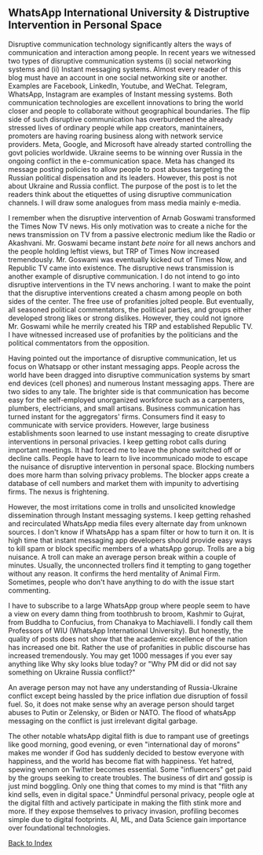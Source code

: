 ##  WhatsApp International University & Distruptive Intervention in Personal Space

Disruptive communication technology significantly alters the ways of communication and interaction among people. In recent years we witnessed two 
types of disruptive communication systems (i) social networking systems and (ii) Instant messaging systems. Almost
every reader of this blog must have an account in one social networking site or another. Examples are Facebook, 
LinkedIn, Youtube, and WeChat. Telegram, WhatsApp, Instagram are examples of Instant messing systems. Both 
communication technologies are excellent innovations to bring the world closer and people to collaborate without
geographical boundaries. The flip side of such disruptive communication has overburdened the already stressed lives of 
ordinary people while app creators, manintainers, promoters are having roaring business along with network service 
providers. Meta, Google, and Microsoft have already started controlling the govt policies worldwide. 
Ukraine seems to be winning over Russia in the ongoing conflict in the e-communication space. Meta has changed its
message posting policies to allow people to post abuses targeting the Russian political dispensation and its leaders.
However, this post is not about Ukraine
and Russia conflict. The purpose of the post is to let the readers think about the etiquettes of using disruptive 
communication channels. I will draw some analogues from mass media mainly e-media. 

I remember when the disruptive intervention of Arnab Goswami transformed the Times Now TV news. His only motivation was 
to create a niche for the news transmission on TV from a passive electronic medium like the Radio or Akashvani. Mr.
Goswami became instant <i>bete noire</i> for all news anchors and the people holding leftist views, but TRP of Times Now 
increased tremendously. Mr. Goswami was eventually kicked out of Times Now, and Republic TV came into existence. The 
disruptive news transmission is another example of disruptive 
communication. I do not intend to go into disruptive interventions in the TV news anchoring. I want to make the point that the 
disruptive interventions created a chasm among people on both sides of the center. The free use of profanities jolted people. But 
eventually, all seasoned political commentators, the political parties, and groups either developed strong likes or strong dislikes. 
However, they could not ignore Mr. Goswami while he merrily created his TRP and established Republic TV. I have witnessed
  increased use of profanities by the politicians and the political commentators from the opposition. 

Having pointed out the importance of disruptive communication, let us focus on Whatsapp or other instant messaging apps. People across the world
have been dragged into disruptive communication systems by smart end devices (cell phones) and numerous Instant messaging 
apps. There are two sides to any tale. The brighter side is that communication has become easy for the self-employed 
unorganized workforce such as a carpenters, plumbers, electricians, and small artisans. Business communication has turned instant for the 
aggregators' firms. Consumers find it easy to communicate with service providers. However, large business establishments soon learned to use instant 
messaging to create disruptive interventions in personal privacies. I keep getting robot calls during important meetings. It had 
forced me to leave the phone switched off or decline calls. People have to learn to live incommunicado mode to escape the nuisance of disruptive 
intervention in personal space. Blocking numbers does more harm than solving privacy problems. The blocker apps create a database 
of cell numbers and market them with impunity to advertising firms. The nexus is frightening.

However, the most irritations come in trolls and unsolicited knowledge dissemination through Instant messaging systems. I keep 
getting rehashed and recirculated WhatsApp media files every alternate day from unknown sources. I don't know if WhatsApp has a spam filter or how to turn it 
on. It is high time that instant messaging app developers should provide easy ways to kill spam or block specific members of a whatsApp gorup. Trolls are a big nuisance. A troll 
can make an average person break within a couple of minutes. Usually, the unconnected trollers find it tempting to gang together 
without any reason. It confirms the herd mentality of Animal Firm. Sometimes, people who don't have anything to do with the issue 
start commenting.

I have to subscribe to a large WhatsApp group where people seem to have a view on every damn thing from toothbrush to broom, Kashmir 
to Gujrat, from Buddha to Confucius, from Chanakya to Machiavelli. I fondly call them Professors of WIU (WhatsApp International 
University). But honestly, the quality of posts does not show that the academic excellence of the nation has increased one bit. 
Rather the use of profanities in public discourse has increased tremendously. You may get 1000 messages if you ever say anything like Why sky looks 
blue today? or "Why PM did or did not say something on Ukraine Russia conflict?"

An average person may not have any understanding of Russia-Ukraine conflict except being hassled by the price
inflation due disruption of fossil fuel. So, it does not make sense why an average person should target abuses to Putin or 
Zelensky, or Biden or NATO. The flood of whatsApp messaging on the conflict is just irrelevant digital garbage. 

The other notable whatsApp digital flith is due to rampant use of greetings like good morning, good evening, or even
"international day of morons" makes me wonder if God has suddenly decided to bestow everyone with happiness, and the
world has become flat with happiness. Yet hatred, spewing venom on Twitter becomes essential. Some 
"influencers" get paid by the groups seeking to create troubles. The business of dirt and gossip is just mind boggling. 
Only one thing that comes to my mind is that "flith any kind sells, even in digital space." Unmindful personal privacy, people ogle at the digital 
filth and actively participate in making the flith stink more and more. If they expose themselves to privacy invasion, profiling becomes 
simple due to digital footprints. AI, ML, and Data Science gain importance over foundational technologies.

[Back to Index](../index.md)
